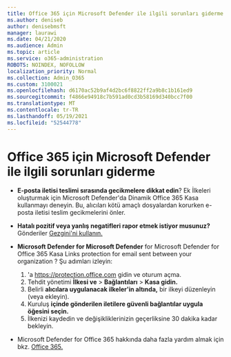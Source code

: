 ```yaml
---
title: Office 365 için Microsoft Defender ile ilgili sorunları giderme
ms.author: deniseb
author: denisebmsft
manager: laurawi
ms.date: 04/21/2020
ms.audience: Admin
ms.topic: article
ms.service: o365-administration
ROBOTS: NOINDEX, NOFOLLOW
localization_priority: Normal
ms.collection: Admin_O365
ms.custom: 3100021
ms.openlocfilehash: d6170ac52b9af4d2bc6f8822ff2a9b8c1b161ed9
ms.sourcegitcommit: f4866e94918c7b591ad0cd3b58169d340bcc7f00
ms.translationtype: MT
ms.contentlocale: tr-TR
ms.lasthandoff: 05/19/2021
ms.locfileid: "52544778"
---
```

# <a name="troubleshoot-issues-with-microsoft-defender-for-office-365"></a>Office 365 için Microsoft Defender ile ilgili sorunları giderme

- **E-posta iletisi teslimi sırasında gecikmelere dikkat edin**? Ek İlkeleri oluşturmak için Microsoft Defender'da Dinamik Office 365 Kasa kullanmayı deneyin. Bu, alıcıları kötü amaçlı dosyalardan korurken e-posta iletisi teslim gecikmelerini önler.
- **Hatalı pozitif veya yanlış negatifleri rapor etmek istiyor musunuz?** Gönderiler [Gezgini'ni kullanın.](https://protection.office.com/reportsubmission)
- **Microsoft Defender for Microsoft Defender** for Microsoft Defender for Office 365 Kasa Links protection for email sent between your organization ? Şu adımları izleyin:
    1. 'a https://protection.office.com gidin ve oturum açma.
    2. Tehdit yönetimi **İlkesi ve**  >  **Bağlantıları**  >  **Kasa gidin.**
    3. Belirli **alıcılara uygulanacak ilkeler'in altında,** bir ilkeyi düzenleyin (veya ekleyin).
    4. Kuruluş **içinde gönderilen iletilere güvenli bağlantılar uygula öğesini seçin.**
    5. İlkenizi kaydedin ve değişikliklerinizin geçerliksine 30 dakika kadar bekleyin.

- Microsoft Defender for Office 365 hakkında daha fazla yardım almak için bkz. [Office 365.](/microsoft-365/security/office-365-security/office-365-atp)